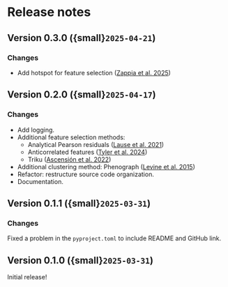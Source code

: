 # Release notes

## Version 0.3.0 ({small}`2025-04-21`)
### Changes

- Add hotspot for feature selection (<a href=https://doi.org/10.1038/s41592-025-02624-3 target="_blank">Zappia et al. 2025</a>)

## Version 0.2.0 ({small}`2025-04-17`)
### Changes

- Add logging.
- Additional feature selection methods:
    - Analytical Pearson residuals (<a href=https://doi.org/10.1186/s13059-021-02451-7 target="_blank">Lause et al. 2021</a>)
    - Anticorrelated features (<a href="https://doi.org/10.1038/s41467-023-43406-9" target="_blank">Tyler et al. 2024</a>)
    - Triku (<a href="https://doi.org/10.1093/gigascience/giac017" target="_blank">Ascensión et al. 2022</a>)
- Additional clustering method: Phenograph (<a href="https://doi.org/10.1016/j.cell.2015.05.047" target="_blank">Levine et al. 2015</a>)
- Refactor: restructure source code organization.
- Documentation.


## Version 0.1.1 ({small}`2025-03-31`)
### Changes

Fixed a problem in the ```pyproject.toml``` to include README and GitHub link.


## Version 0.1.0 ({small}`2025-03-31`)

Initial release!
